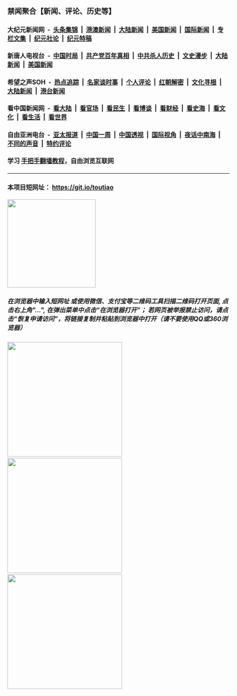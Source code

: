 ### 禁闻聚合【新闻、评论、历史等】

#### 大纪元新闻网 &nbsp;-&nbsp; [头条集锦](indexes/E头条集锦.md?t=02131211) &nbsp;|&nbsp; [港澳新闻](indexes/E港澳新闻.md?t=02131211)  &nbsp;|&nbsp; [大陆新闻](indexes/E大陆新闻.md?t=02131211) &nbsp;|&nbsp; [美国新闻](indexes/E美国新闻.md?t=02131211) &nbsp;|&nbsp; [国际新闻](indexes/E国际新闻.md?t=02131211) &nbsp;|&nbsp; [专栏文集](indexes/E专栏文集.md?t=02131211) &nbsp;|&nbsp; [纪元社论](indexes/E纪元社论.md?t=02131211) &nbsp;|&nbsp; [纪元特稿](indexes/E纪元特稿.md?t=02131211) 

#### 新唐人电视台 &nbsp;-&nbsp; [中国时局](indexes/N中国时局.md?t=02131211) &nbsp;|&nbsp; [共产党百年真相](indexes/N共产党百年真相.md?t=02131211) &nbsp;|&nbsp; [中共杀人历史](indexes/N中共杀人历史.md?t=02131211) &nbsp;|&nbsp; [文史漫步](indexes/N文史漫步.md?t=02131211) &nbsp;|&nbsp; [大陆新闻](indexes/N大陆新闻.md?t=02131211) &nbsp;|&nbsp; [美国新闻](indexes/N美国新闻.md?t=02131211)

#### 希望之声SOH &nbsp;-&nbsp; [热点追踪](indexes/H热点追踪.md?t=02131211) &nbsp;|&nbsp; [名家谈时事](indexes/H名家谈时事.md?t=02131211) &nbsp;|&nbsp; [个人评论](indexes/H个人评论.md?t=02131211)  &nbsp;|&nbsp; [红朝解密](indexes/H红朝解密.md?t=02131211) &nbsp;|&nbsp; [文化寻根](indexes/H文化寻根.md?t=02131211) &nbsp;|&nbsp; [大陆新闻](indexes/H大陆新闻.md?t=02131211) &nbsp;|&nbsp; [港台新闻](indexes/H港台新闻.md?t=02131211)

#### 看中国新闻网 &nbsp;-&nbsp; [看大陆](indexes/S看大陆.md?t=02131211) &nbsp;|&nbsp; [看官场](indexes/S看官场.md?t=02131211) &nbsp;|&nbsp; [看民生](indexes/S看民生.md?t=02131211)  &nbsp;|&nbsp; [看博谈](indexes/S看博谈.md?t=02131211) &nbsp;|&nbsp; [看财经](indexes/S看财经.md?t=02131211) &nbsp;|&nbsp; [看史海](indexes/S看史海.md?t=02131211) &nbsp;|&nbsp; [看文化](indexes/S看文化.md?t=02131211) &nbsp;|&nbsp; [看生活](indexes/S看生活.md?t=02131211) &nbsp;|&nbsp; [看世界](indexes/S看世界.md?t=02131211)

#### 自由亚洲电台 &nbsp;-&nbsp; [亚太报道](indexes/R亚太报道.md?t=02131211) &nbsp;|&nbsp; [中国一周](indexes/R中国一周.md?t=02131211) &nbsp;|&nbsp; [中国透视](indexes/R中国透视.md?t=02131211)  &nbsp;|&nbsp; [国际视角](indexes/R国际视角.md?t=02131211) &nbsp;|&nbsp; [夜话中南海](indexes/R夜话中南海.md?t=02131211) &nbsp;|&nbsp; [不同的声音](indexes/R不同的声音.md?t=02131211) &nbsp;|&nbsp; [特约评论](indexes/R特约评论.md?t=02131211)

#### 学习 [手把手翻墙教程](https://github.com/gfw-breaker/guides/wiki)，自由浏览互联网

----

#### 本项目短网址： https://git.io/toutiao
<img src="https://raw.githubusercontent.com/gfw-breaker/banned-news/master/scripts/img/qr.png" width="200px"/>  

##### 在浏览器中输入短网址 或使用微信、支付宝等二维码工具扫描二维码打开页面, 点击右上角"...", 在弹出菜单中点击“在浏览器打开”； 若网页被举报禁止访问，请点击“恢复申请访问”，将链接复制并粘贴到浏览器中打开（请不要使用QQ或360浏览器）

<img src="https://raw.githubusercontent.com/gfw-breaker/banned-news/master/scripts/img/1.png" width="260px"/> &nbsp; <img src="https://raw.githubusercontent.com/gfw-breaker/banned-news/master/scripts/img/2.png" width="260px"/> &nbsp; <img src="https://raw.githubusercontent.com/gfw-breaker/banned-news/master/scripts/img/3.png" width="260px"/>
